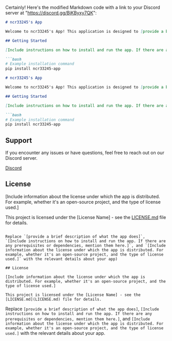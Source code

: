 Certainly! Here's the modified Markdown code with a link to your Discord server at "https://discord.gg/BjKByxy7QK":

```markdown
# ncr33245's App

Welcome to ncr33245's App! This application is designed to [provide a brief description of what the app does].

## Getting Started

[Include instructions on how to install and run the app. If there are any prerequisites or dependencies, mention them here.]

```bash
# Example installation command
pip install ncr33245-app
```







```markdown
# ncr33245's App

Welcome to ncr33245's App! This application is designed to [provide a brief description of what the app does].

## Getting Started

[Include instructions on how to install and run the app. If there are any prerequisites or dependencies, mention them here.]

```bash
# Example installation command
pip install ncr33245-app
```

## Support

If you encounter any issues or have questions, feel free to reach out on our Discord server.

[Discord](https://discord.gg/BjKByxy7QK)

## License

[Include information about the license under which the app is distributed. For example, whether it's an open-source project, and the type of license used.]

This project is licensed under the [License Name] - see the [LICENSE.md](LICENSE.md) file for details.
```

Replace `[provide a brief description of what the app does]`, `[Include instructions on how to install and run the app. If there are any prerequisites or dependencies, mention them here.]`, and `[Include information about the license under which the app is distributed. For example, whether it's an open-source project, and the type of license used.]` with the relevant details about your app)

## License

[Include information about the license under which the app is distributed. For example, whether it's an open-source project, and the type of license used.]

This project is licensed under the [License Name] - see the [LICENSE.md](LICENSE.md) file for details.
```

Replace `[provide a brief description of what the app does]`, `[Include instructions on how to install and run the app. If there are any prerequisites or dependencies, mention them here.]`, and `[Include information about the license under which the app is distributed. For example, whether it's an open-source project, and the type of license used.]` with the relevant details about your app.
